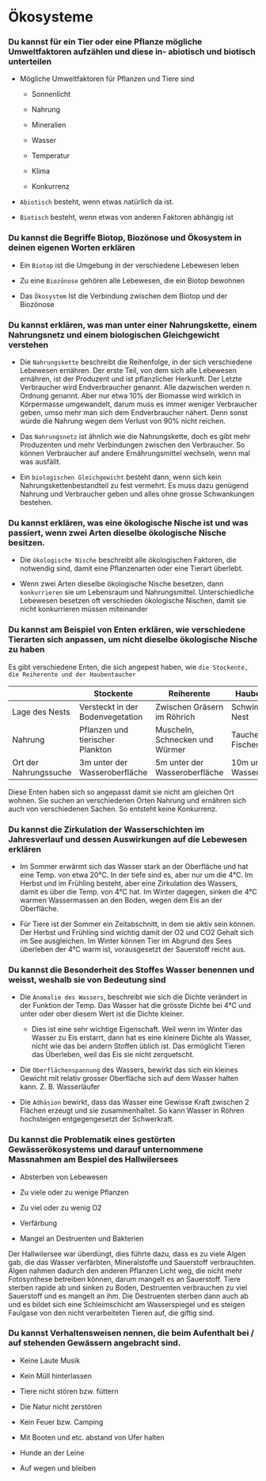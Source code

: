# Ökosysteme

### Du kannst für ein Tier oder eine Pflanze mögliche Umweltfaktoren aufzählen und diese in- abiotisch und biotisch unterteilen

- Mögliche Umweltfaktoren für Pflanzen und Tiere sind
  
  - Sonnenlicht
  
  - Nahrung
  
  - Mineralien
  
  - Wasser
  
  - Temperatur
  
  - Klima
  
  - Konkurrenz

- `Abiotisch` besteht,  wenn etwas natürlich da ist.

- `Biotisch` besteht, wenn etwas von anderen Faktoren abhängig ist

### Du kannst die Begriffe Biotop, Biozönose und Ökosystem in deinen eigenen Worten erklären

- Ein `Biotop` ist die Umgebung in der verschiedene Lebewesen leben

- Zu eine `Biozönose` gehören alle Lebewesen, die ein Biotop bewohnen

- Das `Ökosystem`  Ist die Verbindung zwischen dem Biotop und der Biozönose

### Du kannst erklären, was man unter einer Nahrungskette, einem Nahrungsnetz und einem biologischen Gleichgewicht verstehen

- Die `Nahrungskette` beschreibt die Reihenfolge, in der sich verschiedene Lebewesen ernähren. Der erste Teil, von dem sich alle Lebewesen ernähren, ist der Produzent und ist pflanzlicher Herkunft. Der Letzte Verbraucher wird Endverbraucher genannt. Alle dazwischen werden n. Ordnung genannt. Aber nur etwa 10% der Biomasse wird wirklich in Körpermasse umgewandelt, darum muss es immer weniger Verbraucher geben, umso mehr man sich dem Endverbraucher nähert. Denn sonst würde die Nahrung wegen dem Verlust von 90% nicht reichen.

- Das `Nahrungsnetz` ist ähnlich wie die Nahrungskette, doch es gibt mehr Produzenten und mehr Verbindungen zwischen den Verbraucher. So können Verbraucher auf andere Ernährungsmittel wechseln, wenn mal was ausfällt.

- Ein `biologischen Gleichgewicht` besteht dann, wenn sich kein Nahrungskettenbestandteil zu fest vermehrt. Es muss dazu genügend Nahrung und Verbraucher geben und alles ohne grosse Schwankungen bestehen.

### Du kannst erklären, was eine ökologische Nische ist und was passiert, wenn zwei Arten dieselbe ökologische Nische besitzen.

- Die `ökologische Nische` beschreibt alle ökologischen Faktoren, die notwendig sind, damit eine Pflanzenarten oder eine Tierart überlebt.

- Wenn zwei Arten dieselbe ökologische Nische besetzen, dann `konkurrieren` sie um Lebensraum und Nahrungsmittel. Unterschiedliche Lebewesen besetzen oft verschieden ökologische Nischen, damit sie nicht konkurrieren müssen miteinander

### Du kannst am Beispiel von Enten erklären, wie verschiedene Tierarten sich anpassen, um nicht dieselbe ökologische Nische zu haben

Es gibt verschiedene Enten, die sich angepest haben, wie `die Stockente, die Reiherente und der Haubentaucher`

|                       | Stockente                        | Reiherente                     | Haubentaucher                  |
| --------------------- | -------------------------------- | ------------------------------ | ------------------------------ |
| Lage des Nests        | Versteckt in der Bodenvegetation | Zwischen Gräsern im Röhrich    | Schwimmendes Nest              |
| Nahrung               | Pflanzen und tierischer Plankton | Muscheln, Schnecken und Würmer | Tauchen nach Fischen           |
| Ort der Nahrungssuche | 3m unter der Wasseroberfläche    | 5m unter der Wasseroberfläche  | 10m unter der Wasseroberfläche |

Diese Enten haben sich so angepasst damit sie nicht am gleichen Ort wohnen. Sie suchen an verschiedenen Orten Nahrung und ernähren sich auch von verschiedenen Sachen. So entsteht keine Konkurrenz.

### Du kannst die Zirkulation der Wasserschichten im Jahresverlauf und dessen Auswirkungen auf die Lebewesen erklären

- Im Sommer erwärmt sich das Wasser stark an der Oberfläche und hat eine Temp. von etwa 20°C. In der tiefe sind es, aber nur um die 4°C. Im Herbst und im Frühling besteht, aber eine Zirkulation des Wassers, damit es über die Temp. von 4°C hat. Im Winter dagegen, sinken die 4°C warmen Wassermassen an den Boden, wegen dem Eis an der Oberfläche.

- Für Tiere ist der Sommer ein Zeitabschnitt, in dem sie aktiv sein können. Der Herbst und Frühling sind wichtig damit der O2 und CO2 Gehalt sich im See ausgleichen. Im Winter können Tier im Abgrund des Sees überleben der 4°C warm ist, vorausgesetzt der Sauerstoff reicht aus.

### Du kannst die Besonderheit des Stoffes Wasser benennen und weisst, weshalb sie von Bedeutung sind

- Die `Anomalie des Wassers`, beschreibt wie sich die Dichte verändert in der Funktion der Temp. Das Wasser hat die grösste Dichte bei 4°C und unter oder ober diesem Wert ist die Dichte kleiner.
  
  - Dies ist eine sehr wichtige Eigenschaft. Weil wenn im Winter das Wasser zu
    Eis erstarrt, dann hat es eine kleinere Dichte als Wasser, nicht wie das bei
    andern Stoffen üblich ist. Das ermöglicht Tieren das Überleben, weil das Eis
    sie nicht zerquetscht.

- Die `Oberflächenspannung` des Wassers, bewirkt das sich ein kleines Gewicht mit relativ grosser Oberfläche sich auf dem Wasser halten kann. Z. B. Wasserläufer

- Die `Adhäsion` bewirkt, dass das Wasser eine Gewisse Kraft zwischen 2 Flächen erzeugt und
  sie zusammenhaltet. So kann Wasser in Röhren hochsteigen entgegengesetzt der
  Schwerkraft.

### Du kannst die Problematik eines gestörten Gewässerökosystems und darauf unternommene Massnahmen am Bespiel des Hallwilersees

- Absterben von Lebewesen

- Zu viele oder zu wenige Pflanzen

- Zu viel oder zu wenig O2

- Verfärbung

- Mangel an Destruenten und Bakterien

Der Hallwilersee war überdüngt, dies führte dazu, dass es zu viele Algen gab, die das Wasser verfärbten, Mineralstoffe und Sauerstoff verbrauchten. Algen nahmen dadurch den anderen Pflanzen Licht weg, die nicht mehr Fotosynthese betreiben können, darum mangelt es an Sauerstoff. Tiere sterben rapide ab und sinken zu Boden, Destruenten verbrauchen zu viel Sauerstoff und es mangelt an ihm. Die Destruenten sterben dann auch ab und es bildet sich eine Schleimschicht am Wasserspiegel und es steigen Faulgase von den nicht verarbeiteten Tieren auf, die giftig sind.

### Du kannst Verhaltensweisen nennen, die beim Aufenthalt bei / auf stehenden Gewässern angebracht sind.

- Keine Laute Musik

- Kein Müll hinterlassen

- Tiere nicht stören bzw. füttern

- Die Natur nicht zerstören

- Kein Feuer bzw. Camping

- Mit Booten und etc. abstand von Ufer halten

- Hunde an der Leine

- Auf wegen und bleiben
